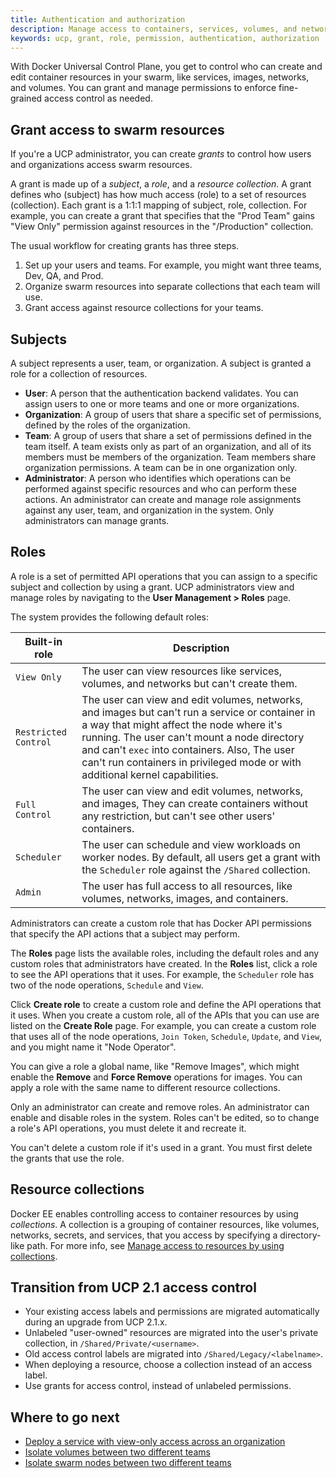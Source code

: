 ```yaml
---
title: Authentication and authorization
description: Manage access to containers, services, volumes, and networks by using role-based access control
keywords: ucp, grant, role, permission, authentication, authorization
---
```


With Docker Universal Control Plane, you get to control who can create and
edit container resources in your swarm, like services, images, networks,
and volumes. You can grant and manage permissions to enforce fine-grained
access control as needed.

## Grant access to swarm resources  

If you're a UCP administrator, you can create *grants* to control how users 
and organizations access swarm resources.

A grant is made up of a *subject*, a *role*, and a *resource collection*.
A grant defines who (subject) has how much access (role) 
to a set of resources (collection). Each grant is a 1:1:1 mapping of 
subject, role, collection. For example, you can create a grant that 
specifies that the "Prod Team" gains "View Only" permission against
resources in the "/Production" collection.

The usual workflow for creating grants has three steps.

1.  Set up your users and teams. For example, you might want three teams,
    Dev, QA, and Prod.
2.  Organize swarm resources into separate collections that each team will use.
3.  Grant access against resource collections for your teams.

## Subjects

A subject represents a user, team, or organization. A subject is granted a role 
for a collection of resources.

-   **User**: A person that the authentication backend validates. You can
    assign users to one or more teams and one or more organizations.
-   **Organization**: A group of users that share a specific set of
    permissions, defined by the roles of the organization.
-   **Team**: A group of users that share a set of permissions defined in the
    team itself. A team exists only as part of an organization, and all of its
    members must be members of the organization. Team members share
    organization permissions. A team can be in one organization only.
-   **Administrator**: A person who identifies which operations can be
    performed against specific resources and who can perform these actions.
    An administrator can create and manage role assignments against any user,
    team, and organization in the system. Only administrators can manage
    grants. 

## Roles

A role is a set of permitted API operations that you can assign to a specific
subject and collection by using a grant. UCP administrators view and manage
roles by navigating to the **User Management > Roles** page. 

The system provides the following default roles: 

| Built-in role        | Description |
|----------------------|-------------|
| `View Only`          | The user can view resources like services, volumes, and networks but can't create them. |
| `Restricted Control` | The user can view and edit volumes, networks, and images but can't run a service or container in a way that might affect the node where it's running. The user can't mount a node directory and can't `exec` into containers. Also, The user can't run containers in privileged mode or with additional kernel capabilities. |
| `Full Control`       | The user can view and edit volumes, networks, and images, They can create containers without any restriction, but can't see other users' containers. |
| `Scheduler`          | The user can schedule and view workloads on worker nodes. By default, all users get a grant with the `Scheduler` role against the `/Shared` collection. |
| `Admin`              | The user has full access to all resources, like volumes, networks, images, and containers. |

Administrators can create a custom role that has Docker API permissions
that specify the API actions that a subject may perform.

The **Roles** page lists the available roles, including the default roles
and any custom roles that administrators have created. In the **Roles**
list, click a role to see the API operations that it uses. For example, the
`Scheduler` role has two of the node operations, `Schedule` and `View`.

Click **Create role** to create a custom role and define the API operations
that it uses. When you create a custom role, all of the APIs that you can use
are listed on the **Create Role** page. For example, you can create a custom
role that uses all of the node operations, `Join Token`, `Schedule`,
`Update`, and `View`, and you might name it "Node Operator".

You can give a role a global name, like "Remove Images", which might enable 
the **Remove** and **Force Remove** operations for images. You can apply a
role with the same name to different resource collections.

Only an administrator can create and remove roles. An administrator
can enable and disable roles in the system. Roles can't be edited, so
to change a role's API operations, you must delete it and recreate it.

You can't delete a custom role if it's used in a grant. You must first delete
the grants that use the role. 

## Resource collections

Docker EE enables controlling access to container resources by using
*collections*. A collection is a grouping of container resources, like
volumes, networks, secrets, and services, that you access by specifying
a directory-like path. For more info, see 
[Manage access to resources by using collections](manage-access-with-collections.md).

## Transition from UCP 2.1 access control

-   Your existing access labels and permissions are migrated automatically
    during an upgrade from UCP 2.1.x.
-   Unlabeled "user-owned" resources are migrated into the user's private
    collection, in `/Shared/Private/<username>`.
-   Old access control labels are migrated into `/Shared/Legacy/<labelname>`.
-   When deploying a resource, choose a collection instead of an access label.
-   Use grants for access control, instead of unlabeled permissions.

## Where to go next

-  [Deploy a service with view-only access across an organization](deploy-view-only-service.md)
-  [Isolate volumes between two different teams](isolate-volumes-between-teams.md)
-  [Isolate swarm nodes between two different teams](isolate-nodes-between-teams.md)


